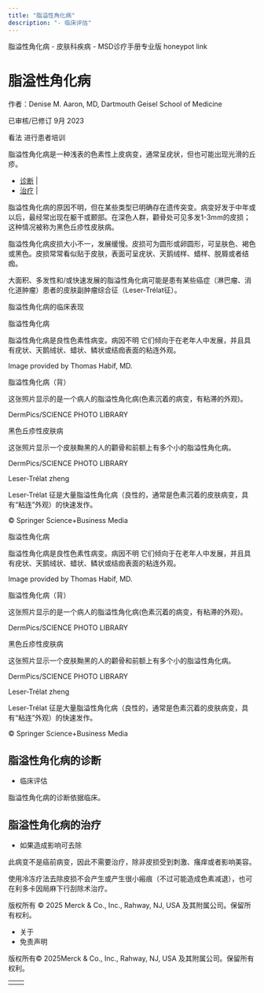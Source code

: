 ```yaml
---
title: "脂溢性角化病"
description: "- 临床评估"
---
```


﻿脂溢性角化病 \- 皮肤科疾病 \- MSD诊疗手册专业版 honeypot link

# 脂溢性角化病

作者：Denise M. Aaron, MD, Dartmouth Geisel School of Medicine

已审核/已修订 9月 2023

看法 进行患者培训

脂溢性角化病是一种浅表的色素性上皮病变，通常呈疣状，但也可能出现光滑的丘疹。

- [诊断](#诊断_v37665522_zh) \|
- [治疗](#治疗_v26525319_zh) \|

脂溢性角化病的原因不明，但在某些类型已明确存在遗传突变。病变好发于中年或以后，最经常出现在躯干或颞部。在深色人群，颧骨处可见多发1-3mm的皮损；这种情况被称为黑色丘疹性皮肤病。

脂溢性角化病皮损大小不一，发展缓慢。皮损可为圆形或卵圆形，可呈肤色、褐色或黑色。皮损常常看似贴于皮肤，表面可呈疣状、天鹅绒样、蜡样、脱屑或者结痂。

大面积、多发性和/或快速发展的脂溢性角化病可能是患有某些癌症（淋巴瘤、消化道肿瘤）患者的皮肤副肿瘤综合征（Leser-Trélat征）。

脂溢性角化病的临床表现



脂溢性角化病

脂溢性角化病是良性色素性病变。病因不明 它们倾向于在老年人中发展，并且具有疣状、天鹅绒状、蜡状、鳞状或结痂表面的粘连外观。

Image provided by Thomas Habif, MD.



脂溢性角化病（背）

这张照片显示的是一个病人的脂溢性角化病(色素沉着的病变，有粘滞的外观)。

DermPics/SCIENCE PHOTO LIBRARY



黑色丘疹性皮肤病

这张照片显示一个皮肤黝黑的人的颧骨和前额上有多个小的脂溢性角化病。

DermPics/SCIENCE PHOTO LIBRARY



Leser-Trélat zheng

Leser-Trélat 征是大量脂溢性角化病（良性的，通常是色素沉着的皮肤病变，具有“粘连”外观）的快速发作。

© Springer Science+Business Media



脂溢性角化病

脂溢性角化病是良性色素性病变。病因不明 它们倾向于在老年人中发展，并且具有疣状、天鹅绒状、蜡状、鳞状或结痂表面的粘连外观。

Image provided by Thomas Habif, MD.



脂溢性角化病（背）

这张照片显示的是一个病人的脂溢性角化病(色素沉着的病变，有粘滞的外观)。

DermPics/SCIENCE PHOTO LIBRARY



黑色丘疹性皮肤病

这张照片显示一个皮肤黝黑的人的颧骨和前额上有多个小的脂溢性角化病。

DermPics/SCIENCE PHOTO LIBRARY



Leser-Trélat zheng

Leser-Trélat 征是大量脂溢性角化病（良性的，通常是色素沉着的皮肤病变，具有“粘连”外观）的快速发作。

© Springer Science+Business Media

## 脂溢性角化病的诊断

- 临床评估


脂溢性角化病的诊断依据临床。

## 脂溢性角化病的治疗

- 如果造成影响可去除


此病变不是癌前病变，因此不需要治疗，除非皮损受到刺激、瘙痒或者影响美容。

使用冷冻疗法去除皮损不会产生或产生很小瘢痕（不过可能造成色素减退），也可在利多卡因局麻下行刮除术治疗。



版权所有 © 2025
Merck & Co., Inc., Rahway, NJ, USA 及其附属公司。保留所有权利。

- 关于
- 免责声明

版权所有© 2025Merck & Co., Inc., Rahway, NJ, USA 及其附属公司。保留所有权利。

|     |     |
| --- | --- |
|  |  |